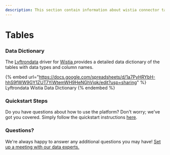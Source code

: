 ```yaml
---
description: This section contain information about wistia connector tables information
---
```


# Tables

### Data Dictionary

The [Lyftrondata](https://www.lyftrondata.com/) driver for [Wistia](https://www.lyftrondata.com/integration/wistia/)[ ](https://www.lyftrondata.com/integration/wistia/)provides a detailed data dictionary of the tables with data types and column names.

{% embed url="https://docs.google.com/spreadsheets/d/1a7PyHRYbH-hhS9fWW9GY1ZUT7YiWtemWH9HeNGhVjqk/edit?usp=sharing" %}
Lyftrondata Wistia Data Dictionary
{% endembed %}

### Quickstart Steps

Do you have questions about how to use the platform? Don't worry; we've got you covered. Simply follow the quickstart instructions [here](../../../../quickstart-steps.md).

### Questions? <a href="#questions" id="questions"></a>

We're always happy to answer any additional questions you may have! [Set up a meeting with our data experts.](https://www.lyftrondata.com/book-a-meeting/)

